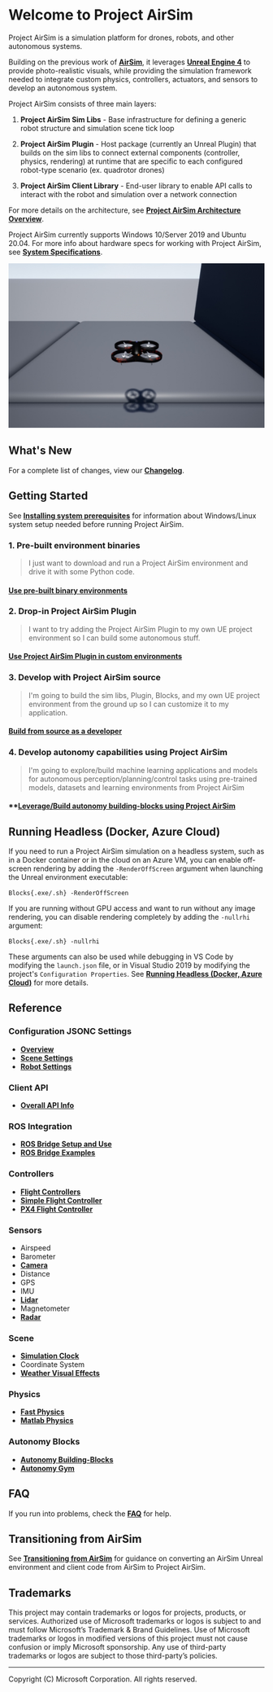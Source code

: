 # Welcome to Project AirSim

Project AirSim is a simulation platform for drones, robots, and other autonomous systems.

Building on the previous work of **[AirSim](https://github.com/microsoft/AirSim)**, it leverages **[Unreal Engine 4](https://www.unrealengine.com/)** to provide photo-realistic visuals, while providing the simulation framework needed to integrate custom physics, controllers, actuators, and sensors to develop an autonomous system.

Project AirSim consists of three main layers:

1. **Project AirSim Sim Libs** - Base infrastructure for defining a generic robot structure and simulation scene tick loop

2. **Project AirSim Plugin** - Host package (currently an Unreal Plugin) that builds on the sim libs to connect external components (controller, physics, rendering) at runtime that are specific to each configured robot-type scenario (ex. quadrotor drones)

3. **Project AirSim Client Library** - End-user library to enable API calls to interact with the robot and simulation over a network connection

For more details on the architecture, see **[Project AirSim Architecture Overview](docs/internal/use_source.md#airsim-v-next-architecture-overview)**.

Project AirSim currently supports Windows 10/Server 2019 and Ubuntu 20.04. For more info about hardware specs for working with Project AirSim, see **[System Specifications](docs/system_specs.md)**.

![Drone flying in Blocks environment](docs/images/drone_in_blocks.jpg)

## What's New

For a complete list of changes, view our **[Changelog](docs/changelog.md)**.

## Getting Started

See **[Installing system prerequisites](docs/system_specs.md#installing-system-prerequisites)** for information about Windows/Linux system setup needed before running Project AirSim.

### 1. Pre-built environment binaries

> I just want to download and run a Project AirSim environment and drive it with some Python code.

#### **[Use pre-built binary environments](docs/internal/use_prebuilt.md)**

### 2. Drop-in Project AirSim Plugin

> I want to try adding the Project AirSim Plugin to my own UE project environment so I can build some autonomous stuff.

#### **[Use Project AirSim Plugin in custom environments](docs/use_plugin.md)**

### 3. Develop with Project AirSim source

> I'm going to build the sim libs, Plugin, Blocks, and my own UE project environment from the ground up so I can customize it to my application.

#### **[Build from source as a developer](docs/internal/use_source.md)**

### 4. Develop autonomy capabilities using Project AirSim

> I'm going to explore/build machine learning applications and models for autonomous perception/planning/control tasks using pre-trained models, datasets and learning environments from Project AirSim

#### **[Leverage/Build autonomy building-blocks using Project AirSim](docs/autonomy/autonomy.md)

## Running Headless (Docker, Azure Cloud)

If you need to run a Project AirSim simulation on a headless system, such as in a Docker container or in the cloud on an Azure VM, you can enable off-screen rendering by adding the `-RenderOffScreen` argument when launching the Unreal environment executable:

```
Blocks{.exe/.sh} -RenderOffScreen
```

If you are running without GPU access and want to run without any image rendering, you can disable rendering completely by adding the `-nullrhi` argument:

```
Blocks{.exe/.sh} -nullrhi
```

These arguments can also be used while debugging in VS Code by modifying the `launch.json` file, or in Visual Studio 2019 by modifying the project's `Configuration Properties`. See **[Running Headless (Docker, Azure Cloud)](docs/internal/headless_cloud.md)** for more details.

## Reference

### Configuration JSONC Settings

- **[Overview](docs/config.md)**
- **[Scene Settings](docs/config_scene.md)**
- **[Robot Settings](docs/config_robot.md)**

### Client API

- **[Overall API Info](docs/api.md)**

### ROS Integration

- **[ROS Bridge Setup and Use](docs/ros/ros.md)**
- **[ROS Bridge Examples](docs/ros/ros_examples.md)**

### Controllers

- **[Flight Controllers](docs/controllers/controllers.md)**
- **[Simple Flight Controller](docs/controllers/simple_flight.md)**
- **[PX4 Flight Controller](docs/controllers/px4/px4.md)**

### Sensors

- Airspeed
- Barometer
- **[Camera](docs/sensors/camera_capture_settings.md)**
- Distance
- GPS
- IMU
- **[Lidar](docs/sensors/lidar.md)**
- Magnetometer
- **[Radar](docs/sensors/radar.md)**

### Scene

- **[Simulation Clock](docs/scene/sim_clock.md)**
- Coordinate System
- **[Weather Visual Effects](docs/scene/weather_visual_effects.md)**

### Physics

- **[Fast Physics](docs/physics/fast_physics.md)**
- **[Matlab Physics](docs/physics/matlab_physics.md)**

### Autonomy Blocks

- **[Autonomy Building-Blocks](docs/autonomy/autonomy.md)**
- **[Autonomy Gym](docs/autonomy/gym/gym_envs.md)**

## FAQ

If you run into problems, check the **[FAQ](docs/faq.md)** for help.

## Transitioning from AirSim

See **[Transitioning from AirSim](docs/transition_from_airsim.md)** for guidance on converting an AirSim Unreal environment and client code from AirSim to Project AirSim.

## Trademarks

This project may contain trademarks or logos for projects, products, or services. Authorized use of Microsoft trademarks or logos is subject to and must follow Microsoft’s Trademark & Brand Guidelines. Use of Microsoft trademarks or logos in modified versions of this project must not cause confusion or imply Microsoft sponsorship. Any use of third-party trademarks or logos are subject to those third-party’s policies.

---

Copyright (C) Microsoft Corporation.  All rights reserved.

